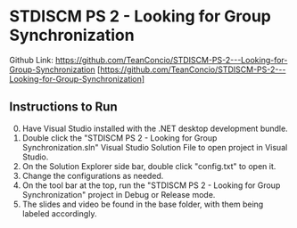 # STDISCM PS 2 - Looking for Group Synchronization

Github Link: https://github.com/TeanConcio/STDISCM-PS-2---Looking-for-Group-Synchronization [https://github.com/TeanConcio/STDISCM-PS-2---Looking-for-Group-Synchronization]

## Instructions to Run
0. Have Visual Studio installed with the .NET desktop development bundle.
1. Double click the "STDISCM PS 2 - Looking for Group Synchronization.sln" Visual Studio Solution File to open project in Visual Studio.
2. On the Solution Explorer side bar, double click "config.txt" to open it.
3. Change the configurations as needed. 
4. On the tool bar at the top, run the "STDISCM PS 2 - Looking for Group Synchronization" project in Debug or Release mode.
5. The slides and video be found in the base folder, with them being labeled accordingly.
